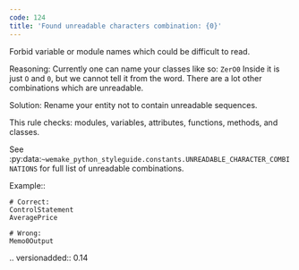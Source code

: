 ```yaml
---
code: 124
title: 'Found unreadable characters combination: {0}'
---
```



Forbid variable or module names which could be difficult to read.

Reasoning:
    Currently one can name your classes like so: ``ZerO0``
    Inside it is just ``O`` and ``0``, but we cannot tell it from the word.
    There are a lot other combinations which are unreadable.

Solution:
    Rename your entity not to contain unreadable sequences.

This rule checks: modules, variables, attributes,
functions, methods, and classes.

See
:py:data:`~wemake_python_styleguide.constants.UNREADABLE_CHARACTER_COMBINATIONS`
for full list of unreadable combinations.

Example::

    # Correct:
    ControlStatement
    AveragePrice

    # Wrong:
    Memo0Output

.. versionadded:: 0.14